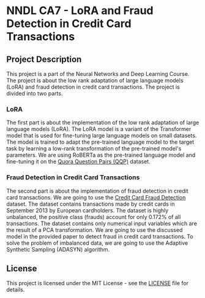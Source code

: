 # NNDL CA7 - LoRA and Fraud Detection in Credit Card Transactions

## Project Description

This project is a part of the Neural Networks and Deep Learning Course. The project is about the low rank adaptation of large language models (LoRA) and fraud detection in credit card transactions. The project is divided into two parts.

### LoRA

The first part is about the implementation of the low rank adaptation of large language models (LoRA). The LoRA model is a variant of the Transformer model that is used for fine-tuning large language models on small datasets. The model is trained to adapt the pre-trained language model to the target task by learning a low-rank transformation of the pre-trained model's parameters. We are using RoBERTa as the pre-trained language model and fine-tuning it on the [Quora Question Pairs (QQP)](https://quoradata.quora.com/First-Quora-Dataset-Release-Question-Pairs) dataset. 

### Fraud Detection in Credit Card Transactions

The second part is about the implementation of fraud detection in credit card transactions. We are going to use the [Credit Card Fraud Detection](https://www.kaggle.com/mlg-ulb/creditcardfraud) dataset. The dataset contains transactions made by credit cards in September 2013 by European cardholders. The dataset is highly unbalanced, the positive class (frauds) account for only 0.172% of all transactions. The dataset contains only numerical input variables which are the result of a PCA transformation. We are going to use the discussed model in the provided paper to detect fraud in credit card transactions. To solve the problem of imbalanced data, we are going to use the Adaptive Synthetic Sampling (ADASYN) algorithm.

## License

This project is licensed under the MIT License - see the [LICENSE](LICENSE) file for details.
